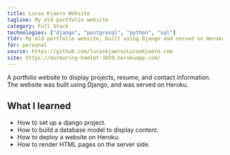 ```yaml
---
title: Lucas Kjaero Website
tagline: My old portfolio website
category: Full Stack
technologies: ["django", "postgresql", "python", "sql"]
tldr: My old portfolio website, built using Django and served on Heroku
for: personal
source: https://github.com/lucaskjaero/LucasKjaero.com
site: https://murmuring-hamlet-3859.herokuapp.com/
---
```

A portfolio website to display projects, resume, and contact information. The website was built using Django, and was served on Heroku.

## What I learned
-   How to set up a django project.
-   How to build a database model to display content.
-   How to deploy a website on Heroku.
-   How to render HTML pages on the server side.
